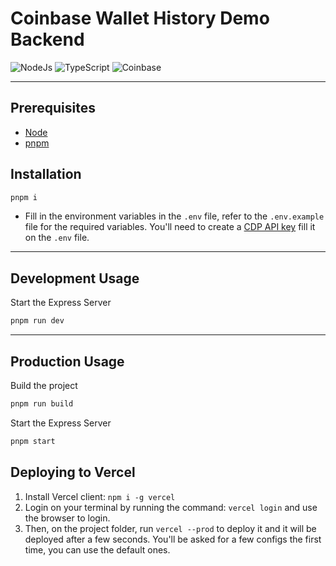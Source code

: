 # Coinbase Wallet History Demo Backend

![NodeJs](https://img.shields.io/badge/Node.js-339933?style=for-the-badge&logo=nodedotjs&logoColor=white)
![TypeScript](https://img.shields.io/badge/-TypeScript-007ACC?style=for-the-badge&logo=typescript&logoColor=white)
![Coinbase](https://img.shields.io/badge/Coinbase-0052FF?style=for-the-badge&logo=Coinbase&logoColor=white)

<hr/>

## Prerequisites

- [Node](https://nodejs.org/en/download)
- [pnpm](https://pnpm.io/installation)

## Installation

```bash
pnpm i
```

- Fill in the environment variables in the `.env` file, refer to the `.env.example` file for the required variables. You'll need to create a [CDP API key](https://portal.cdp.coinbase.com/access/api) fill it on the `.env` file.

---

## Development Usage

Start the Express Server

```bash
pnpm run dev
```

---

## Production Usage

Build the project

```bash
pnpm run build
```

Start the Express Server

```bash
pnpm start
```

## Deploying to Vercel

1. Install Vercel client: `npm i -g vercel`
2. Login on your terminal by running the command: `vercel login` and use the browser to login.
3. Then, on the project folder, run `vercel --prod` to deploy it and it will be deployed after a few seconds. You'll be asked for a few configs the first time, you can use the default ones.
